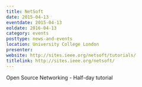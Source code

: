 ```yaml
---
title: NetSoft
date: 2015-04-13
eventdate: 2015-04-13
eoldate: 2016-04-13
category: events
posttype: news-and-events
location: University College London
presenter:
website: http://sites.ieee.org/netsoft/tutorials/
titlelink: http://sites.ieee.org/netsoft/
---
```


Open Source Networking - Half-day tutorial
